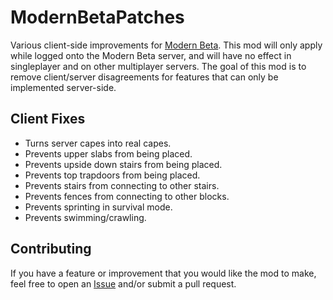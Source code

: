# ModernBetaPatches

Various client-side improvements for [Modern Beta](modernbeta.org). This mod will only apply while logged onto the Modern Beta server, and will have no effect in singleplayer and on other multiplayer servers. The goal of this mod is to remove client/server disagreements for features that can only be implemented server-side.

## Client Fixes

- Turns server capes into real capes.
- Prevents upper slabs from being placed.
- Prevents upside down stairs from being placed.
- Prevents top trapdoors from being placed.
- Prevents stairs from connecting to other stairs.
- Prevents fences from connecting to other blocks.
- Prevents sprinting in survival mode.
- Prevents swimming/crawling.

## Contributing

If you have a feature or improvement that you would like the mod to make, feel free to open an [Issue](https://github.com/collin-b1/ModernBetaPatches/issues) and/or submit a pull request.